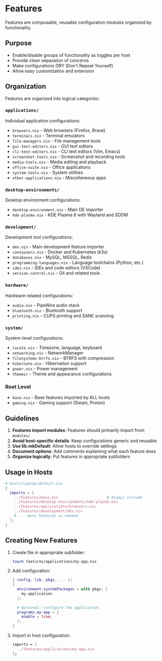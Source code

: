 # Features

Features are composable, reusable configuration modules organized by functionality.

## Purpose
- Enable/disable groups of functionality as toggles per host
- Provide clean separation of concerns
- Make configurations DRY (Don't Repeat Yourself)
- Allow easy customization and extension

## Organization

Features are organized into logical categories:

### `applications/`
Individual application configurations:
- `browsers.nix` - Web browsers (Firefox, Brave)
- `terminals.nix` - Terminal emulators
- `file-managers.nix` - File management tools
- `gui-text-editors.nix` - GUI text editors
- `cli-text-editors.nix` - CLI text editors (Vim, Emacs)
- `screenshot-tools.nix` - Screenshot and recording tools
- `media-tools.nix` - Media editing and playback
- `office-suite.nix` - Office applications
- `system-tools.nix` - System utilities
- `other-applications.nix` - Miscellaneous apps

### `desktop-environments/`
Desktop environment configurations:
- `desktop-environment.nix` - Main DE importer
- `kde-plasma.nix` - KDE Plasma 6 with Wayland and SDDM

### `development/`
Development tool configurations:
- `dev.nix` - Main development feature importer
- `containers.nix` - Docker and Kubernetes (k3s)
- `databases.nix` - MySQL, MSSQL, Redis
- `programming-languages.nix` - Language toolchains (Python, etc.)
- `ides.nix` - IDEs and code editors (VSCode)
- `version-control.nix` - Git and related tools

### `hardware/`
Hardware-related configurations:
- `audio.nix` - PipeWire audio stack
- `bluetooth.nix` - Bluetooth support
- `printing.nix` - CUPS printing and SANE scanning

### `system/`
System-level configurations:
- `locale.nix` - Timezone, language, keyboard
- `networking.nix` - NetworkManager
- `filesystems-btrfs.nix` - BTRFS with compression
- `hibernate.nix` - Hibernation support
- `power.nix` - Power management
- `themes/` - Theme and appearance configurations

### Root Level
- `base.nix` - Base features imported by ALL hosts
- `gaming.nix` - Gaming support (Steam, Proton)

## Guidelines

1. **Features import modules**: Features should primarily import from `modules/`
2. **Avoid host-specific details**: Keep configurations generic and reusable
3. **Use lib.mkDefault**: Allow hosts to override settings
4. **Document options**: Add comments explaining what each feature does
5. **Organize logically**: Put features in appropriate subfolders

## Usage in Hosts

```nix
# hosts/laptop/default.nix
{
  imports = [
    ../features/base.nix                      # Always include
    ../features/desktop-environments/kde-plasma.nix
    ../features/applications/browsers.nix
    ../features/development/dev.nix
    # ... more features as needed
  ];
}
```

## Creating New Features

1. Create file in appropriate subfolder:
   ```bash
   touch features/applications/my-app.nix
   ```

2. Add configuration:
   ```nix
   { config, lib, pkgs, ... }:
   {
     environment.systemPackages = with pkgs; [
       my-application
     ];
     
     # Optional: configure the application
     programs.my-app = {
       enable = true;
     };
   }
   ```

3. Import in host configuration:
   ```nix
   imports = [
     ../features/applications/my-app.nix
   ];
   ```
